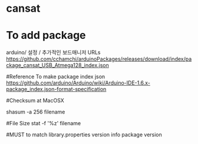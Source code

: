 # cansat

# To add package

arduino/ 설정 / 추가적인 보드매니저 URLs   
https://github.com/cchamchi/arduinoPackages/releases/download/index/package_cansat_USB_Atmega128_index.json


#Reference 
To make package index json
https://github.com/arduino/Arduino/wiki/Arduino-IDE-1.6.x-package_index.json-format-specification

#Checksum at MacOSX

shasum -a 256 filename

#File Size
stat -f '%z' filename

#MUST to match library.properties version info package version



